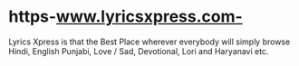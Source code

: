# https-www.lyricsxpress.com-
Lyrics Xpress is that the Best Place wherever everybody will simply browse Hindi, English Punjabi, Love / Sad, Devotional, Lori and Haryanavi etc.

